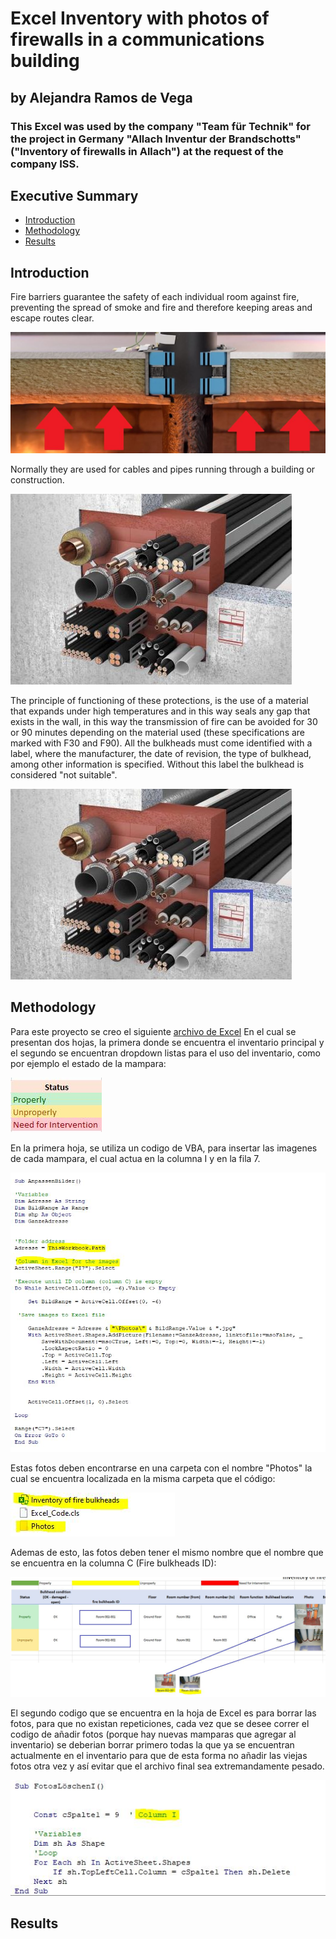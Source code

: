 # Excel Inventory with photos of firewalls in a communications building
## by Alejandra Ramos de Vega
### This Excel was used by the company "Team für Technik" for the project in Germany "Allach Inventur der Brandschotts" ("Inventory of firewalls in Allach") at the request of the company ISS.


## Executive Summary 
* [Introduction](#introduction) 
* [Methodology](#Methodology)
* [Results](#results)


## Introduction
Fire barriers guarantee the safety of each individual room against fire, preventing the spread of smoke and fire and therefore keeping areas and escape routes clear. 
 
![grafik](https://github.com/aledominique/Excel_Inventory/blob/main/Photos/Example%20fire%20protection2.JPG)

Normally they are used for cables and pipes running through a building or construction.  
 
 ![grafik](https://github.com/aledominique/Excel_Inventory/blob/main/Photos/Example%20fire%20protection.jpg)

The principle of functioning of these protections, is the use of a material that expands under high temperatures and in this way seals any gap that exists in the wall, in this way the transmission of fire can be avoided for 30 or 90 minutes depending on the material used (these specifications are marked with F30 and F90).
All the bulkheads must come identified with a label, where the manufacturer, the date of revision, the type of bulkhead, among other information is specified. Without this label the bulkhead is considered "not suitable". 

 ![grafik](https://github.com/aledominique/Excel_Inventory/blob/main/Photos/Example%20fire%20protection3.jpg)



## Methodology 
Para este proyecto se creo el siguiente [archivo de Excel](https://github.com/aledominique/Excel_Inventory/blob/main/Inventory%20of%20fire%20bulkheads.xlsm) En el cual se presentan dos hojas, la primera donde se encuentra el inventario principal y el segundo se encuentran dropdown listas para el uso del inventario, como por ejemplo el estado de la mampara: 

![grafik](https://github.com/aledominique/Excel_Inventory/blob/main/Photos/Status.JPG)

En la primera hoja, se utiliza un codigo de VBA, para insertar las imagenes de cada mampara, el cual actua en la columna I y en la fila 7. 

![grafik](https://github.com/aledominique/Excel_Inventory/blob/main/Photos/Code_II.JPG)

Estas fotos deben encontrarse en una carpeta con el nombre "Photos" la cual se encuentra localizada en la misma carpeta que el código: 

![grafik](https://github.com/aledominique/Excel_Inventory/blob/main/Photos/File.JPG)

Ademas de esto, las fotos deben tener el mismo nombre que el nombre que se encuentra en la columna C (Fire bulkheads ID):


![grafik](https://github.com/aledominique/Excel_Inventory/blob/main/Photos/ID.JPG)

El segundo codigo que se encuentra en la hoja de Excel es para borrar las fotos, para que no existan repeticiones, cada vez que se desee correr el codigo de añadir fotos (porque hay nuevas mamparas que agregar al inventario) se deberian borrar primero todas la que ya se encuentran actualmente en el inventario para que de esta forma no añadir las viejas fotos otra vez y así evitar que el archivo final sea extremandamente pesado. 

![grafik](https://github.com/aledominique/Excel_Inventory/blob/main/Photos/Code_I.JPG)

## Results

